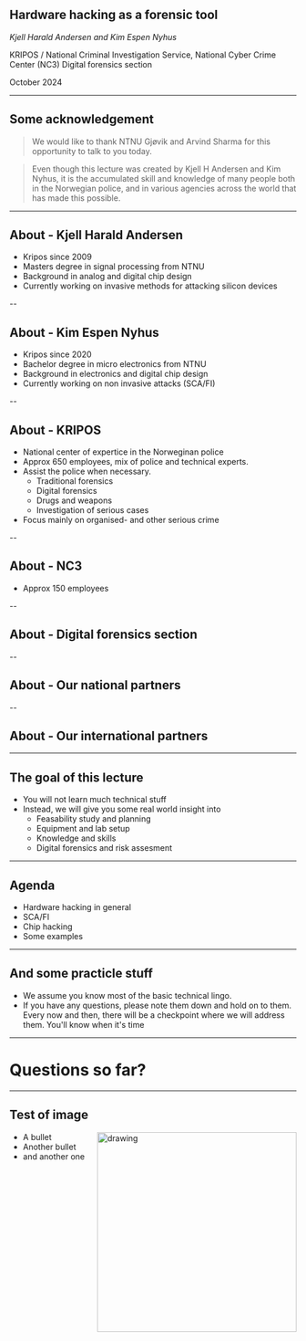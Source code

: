 ## Hardware hacking as a forensic tool
_Kjell Harald Andersen and Kim Espen Nyhus_


KRIPOS / National Criminal Investigation Service,
National Cyber Crime Center (NC3)
Digital forensics section

October 2024

---
## Some acknowledgement
> We would like to thank NTNU Gjøvik and Arvind Sharma for this opportunity to talk to you today. 

> Even though this lecture was created by Kjell H Andersen and Kim Nyhus, it is the accumulated skill and knowledge of many people both in the Norwegian police, and in various agencies across the world that has made this possible. 

---
## About - Kjell Harald Andersen
- Kripos since 2009
- Masters degree in signal processing from NTNU
- Background in analog and digital chip design
- Currently working on invasive methods for attacking silicon devices

--
## About - Kim Espen Nyhus
- Kripos since 2020
- Bachelor degree in micro electronics from NTNU
- Background in electronics and digital chip design
- Currently working on non invasive attacks (SCA/FI)

--
## About - KRIPOS
- National center of expertice in the Norweginan police
- Approx 650 employees, mix of police and technical experts.
- Assist the police when necessary. 
    - Traditional forensics
    - Digital forensics
    - Drugs and weapons
    - Investigation of serious cases
- Focus mainly on organised- and other serious crime

--
## About - NC3
- Approx 150 employees 

--
## About - Digital forensics section

--
## About - Our national partners

--
## About - Our international partners


---
## The goal of this lecture
- You will not learn much technical stuff
- Instead, we will give you some real world insight into
    - Feasability study and planning
    - Equipment and lab setup
    - Knowledge and skills
    - Digital forensics and risk assesment

---
## Agenda
- Hardware hacking in general
- SCA/FI
- Chip hacking
- Some examples

---
## And some practicle stuff
- We assume you know most of the basic technical lingo.
- If you have any questions, please note them down and hold on to them. Every now and then, there will be a checkpoint where we will address them. You'll know when it's time

---
# Questions so far?

---
## Test of image
<img src="assets/test-img.jpg" alt="drawing" width="350" align="right"/>

- A bullet
- Another bullet
- and another one
